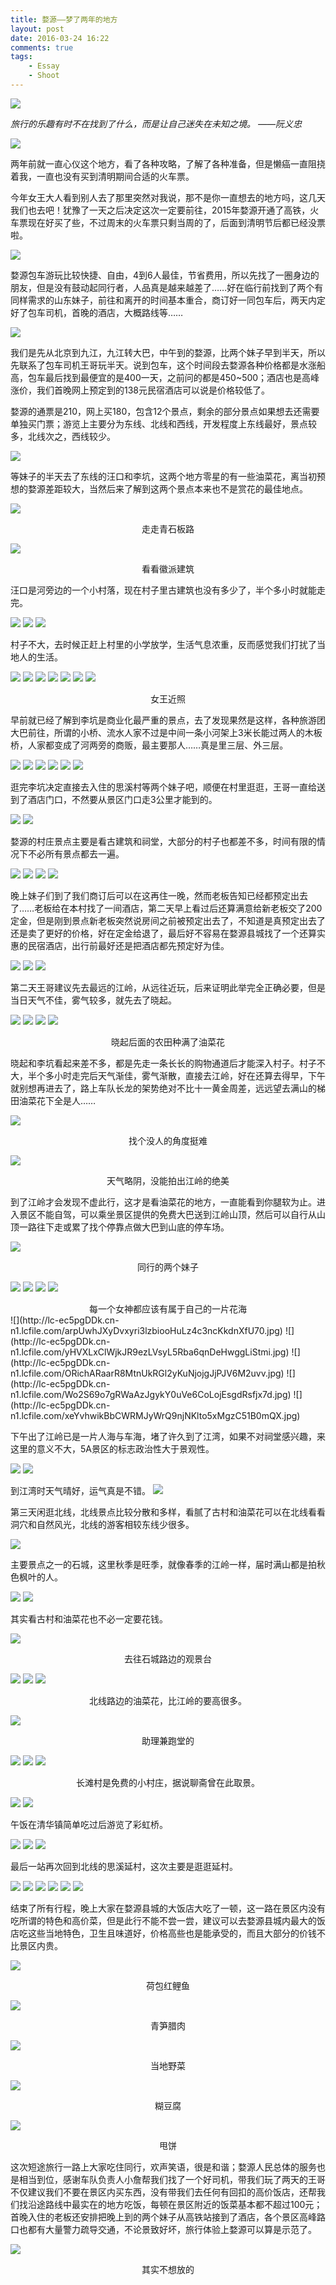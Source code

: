 ```yaml
---
title: 婺源——梦了两年的地方
layout: post
date: 2016-03-24 16:22
comments: true
tags: 
    - Essay
    - Shoot
---
```


![](http://lc-ec5pgDDk.cn-n1.lcfile.com/tCUpJWwall9MJimvL4jurHPf7Sv1OkVPgDBqVVN0.jpg)

*旅行的乐趣有时不在找到了什么，而是让自己迷失在未知之境。 ——阮义忠*

![](http://lc-ec5pgDDk.cn-n1.lcfile.com/WXlTJWIDA4n6MfYbxSbBpU3fVzuuB7nrcXRL3uKo.jpg)

两年前就一直心仪这个地方，看了各种攻略，了解了各种准备，但是懒癌一直阻挠着我，一直也没有买到清明期间合适的火车票。

今年女王大人看到别人去了那里突然对我说，那不是你一直想去的地方吗，这几天我们也去吧！犹豫了一天之后决定这次一定要前往，2015年婺源开通了高铁，火车票现在好买了些，不过周末的火车票只剩当周的了，后面到清明节后都已经没票啦。

![](http://lc-ec5pgDDk.cn-n1.lcfile.com/ddnJYOidRqkdCTtouvh5jM5hNj2KGcWrwxTQXRCw.jpg)

婺源包车游玩比较快捷、自由，4到6人最佳，节省费用，所以先找了一圈身边的朋友，但是没有鼓动起同行者，人品真是越来越差了……好在临行前找到了两个有同样需求的山东妹子，前往和离开的时间基本重合，商订好一同包车后，两天内定好了包车司机，首晚的酒店，大概路线等……

![](http://lc-ec5pgDDk.cn-n1.lcfile.com/rnjBEYxleHNQz20YeI6xyJudvMXIDpYs3z8l6LuQ.jpg)

我们是先从北京到九江，九江转大巴，中午到的婺源，比两个妹子早到半天，所以先联系了包车司机王哥玩半天。说到包车，这个时间段去婺源各种价格都是水涨船高，包车最后找到最便宜的是400一天，之前问的都是450~500；酒店也是高峰涨价，我们首晚网上预定到的138元民宿酒店可以说是价格较低了。

婺源的通票是210，网上买180，包含12个景点，剩余的部分景点如果想去还需要单独买门票；游览上主要分为东线、北线和西线，开发程度上东线最好，景点较多，北线次之，西线较少。

![](http://lc-ec5pgDDk.cn-n1.lcfile.com/DvxupxMgYVx0yLhvUatg7ErculUYSMRAiu1BMQJC.jpg)

等妹子的半天去了东线的汪口和李坑，这两个地方零星的有一些油菜花，离当初预想的婺源差距较大，当然后来了解到这两个景点本来也不是赏花的最佳地点。

![](http://lc-ec5pgDDk.cn-n1.lcfile.com/YvmHIxph7MwUoiuta4YFRQOOL6qU2ovgn8k0zmm7.jpg)

<center>走走青石板路</center>

![](http://lc-ec5pgDDk.cn-n1.lcfile.com/V9M4UTyiJ3yGC2TTYQYFcuVvyjljTPm3Vy9q52cQ.jpg)

<center>看看徽派建筑</center>

汪口是河旁边的一个小村落，现在村子里古建筑也没有多少了，半个多小时就能走完。

![](http://lc-ec5pgDDk.cn-n1.lcfile.com/UCVXhLwDTNPQvJuME2imvtiaCs6Fvr23KbwWucie.jpg)
![](http://lc-ec5pgDDk.cn-n1.lcfile.com/IX023qAfoiFOWLnW6HyqHEREPtPw8nulW489ol1s.jpg)
![](http://lc-ec5pgDDk.cn-n1.lcfile.com/FvIP4RHlRPd1fKHcgXLkJNAO1zvNb8mqsbJLCDPn.jpg)

村子不大，去时候正赶上村里的小学放学，生活气息浓重，反而感觉我们打扰了当地人的生活。

![](http://lc-ec5pgDDk.cn-n1.lcfile.com/LYB1gW0y8mKbifnpogJnXtgVXnqEksYvAATpKwp0.jpg)
![](http://lc-ec5pgDDk.cn-n1.lcfile.com/gow3tUVLkar0X6Y8fUEkl0o0ENOMfyGyHE04vNqC.jpg)
![](http://lc-ec5pgDDk.cn-n1.lcfile.com/hLyFwBTWjqPj5Lt95B1p77zFosvRlAcSWabbkNsj.jpg)
![](http://lc-ec5pgDDk.cn-n1.lcfile.com/X60t5R4s4q6z6Cu2RXb1BggKqhoQQiKpiPTpC360.jpg)
![](http://lc-ec5pgDDk.cn-n1.lcfile.com/zuygplsNayECGFUuJyIC1z6Jh879AzbLdGI2kJOo.jpg)
![](http://lc-ec5pgDDk.cn-n1.lcfile.com/H9NPh0iP97Ok1srFmbB1Vn923wjD6PSruBSiwdv0.jpg)
![](http://lc-ec5pgDDk.cn-n1.lcfile.com/P8tiMCnaDQG6KOESrOkNUjhOsTsO5x1VcWTST3SY.jpg)

<center>女王近照</center>

早前就已经了解到李坑是商业化最严重的景点，去了发现果然是这样，各种旅游团大巴前往，所谓的小桥、流水人家不过是中间一条小河架上3米长能过两人的木板桥，人家都变成了河两旁的商贩，最主要那人……真是里三层、外三层。

![](http://lc-ec5pgDDk.cn-n1.lcfile.com/FxjhODhltHrgc1JxLryBFSzz1ERNG1Dv79PDwjnW.jpg)
![](http://lc-ec5pgDDk.cn-n1.lcfile.com/jkI4SkvvNcKkPEV1W1BG4y6d4iKtEsuEUkBYqLDo.jpg)
![](http://lc-ec5pgDDk.cn-n1.lcfile.com/NqsellANoWqGT5d8Wnpq7tgWX4kfHAp6lIbuvMxY.jpg)
![](http://lc-ec5pgDDk.cn-n1.lcfile.com/w8P3xWCeDWiIrQdB4fhRDg4Szo8lxUsAbcYgKdyy.jpg)
![](http://lc-ec5pgDDk.cn-n1.lcfile.com/btdDcQRoID2BNGUMcNmyniUkqMnQqoprKtTtqv8T.jpg)
![](http://lc-ec5pgDDk.cn-n1.lcfile.com/bPFfAD5EkfzgMgSdNlxbto76xSw6LWI7aQpb9h41.jpg)

逛完李坑决定直接去入住的思溪村等两个妹子吧，顺便在村里逛逛，王哥一直给送到了酒店门口，不然要从景区门口走3公里才能到的。

![](http://lc-ec5pgDDk.cn-n1.lcfile.com/rs1vB14YpUOVY9ROTwrBVhxXaj3udBSEJ9Xlr83c.jpg)
![](http://lc-ec5pgDDk.cn-n1.lcfile.com/wg6VUBWSVeiUv2Ojw0N483WAvkf63W2hjAOq3SlD.jpg)

婺源的村庄景点主要是看古建筑和祠堂，大部分的村子也都差不多，时间有限的情况下不必所有景点都去一遍。

![](http://lc-ec5pgDDk.cn-n1.lcfile.com/LxeRkOQ5EQtoDIKsnFOXRm6B9wYnx9dJVvwMspMR.jpg)
![](http://lc-ec5pgDDk.cn-n1.lcfile.com/dLPc0uEpC6DQQqsLGNMpBnYNPWY8YBwy396Unmdp.jpg)
![](http://lc-ec5pgDDk.cn-n1.lcfile.com/KsdvBN06rBYL8cDuzTc5JK0M2nTYwrwdFafihcp7.jpg)
![](http://lc-ec5pgDDk.cn-n1.lcfile.com/tBWOFvwlt0OkCH42fevkX9SN9iGrnIj0QkxunrfY.jpg)

晚上妹子们到了我们商订后可以在这再住一晚，然而老板告知已经都预定出去了……老板给在本村找了一间酒店，第二天早上看过后还算满意给新老板交了200定金，但是刚到景点新老板突然说房间之前被预定出去了，不知道是真预定出去了还是卖了更好的价格，好在定金给退了，最后好不容易在婺源县城找了一个还算实惠的民宿酒店，出行前最好还是把酒店都先预定好为佳。

![](http://lc-ec5pgDDk.cn-n1.lcfile.com/cszl0mvHkKfszsWvEhWV5FV7G8wLxicvLNllWaly.jpg)
![](http://lc-ec5pgDDk.cn-n1.lcfile.com/4jNzObYPvAX0eYvm3TjswJhBNew5eictORwfJBsj.jpg)
![](http://lc-ec5pgDDk.cn-n1.lcfile.com/sJuvI7pMIHXQCMbBlnvWlHaGrXPowVnMzUKcqsSJ.jpg)

第二天王哥建议先去最远的江岭，从远往近玩，后来证明此举完全正确必要，但是当日天气不佳，雾气较多，就先去了晓起。

![](http://lc-ec5pgDDk.cn-n1.lcfile.com/q1lYEViiU10sLE90UzmToBX6KpO5l8szG944GiTA.jpg)
![](http://lc-ec5pgDDk.cn-n1.lcfile.com/iOdl3QTsn7BnJFyRwJTnfIstGDn9IFOhvNQc1z5k.jpg)
![](http://lc-ec5pgDDk.cn-n1.lcfile.com/4wVjOypyRUoNj7oWKMFEFjJ1Ev61yxNN2TbhNaWG.jpg)
![](http://lc-ec5pgDDk.cn-n1.lcfile.com/gR10rBKNqqo8tV0I7AbjXbrrN8wgP1B6H1YP3c0j.jpg)

<center>晓起后面的农田种满了油菜花</center>

晓起和李坑看起来差不多，都是先走一条长长的购物通道后才能深入村子。村子不大，半个多小时走完后天气渐佳，雾气渐散，直接去江岭，好在还算去得早，下午就别想再进去了，路上车队长龙的架势绝对不比十一黄金周差，远远望去满山的梯田油菜花下全是人……

![](http://lc-ec5pgDDk.cn-n1.lcfile.com/H2x5Y3Nlh4IT1Trs8KFxTSPDzA7oygo1QcxHWUWK.jpg)

<center>找个没人的角度挺难</center>

![](http://lc-ec5pgDDk.cn-n1.lcfile.com/EIeCir1QOJFyswaKLJq5kk8ts8QDNlirEXE5U2w1.jpg)

<center>天气略阴，没能拍出江岭的绝美</center>

到了江岭才会发现不虚此行，这才是看油菜花的地方，一直能看到你腿软为止。进入景区不能自驾，可以乘坐景区提供的免费大巴送到江岭山顶，然后可以自行从山顶一路往下走或累了找个停靠点做大巴到山底的停车场。

![](http://lc-ec5pgDDk.cn-n1.lcfile.com/0UDfG9zMwVE6WNtkdsVgXx374eJNuPaE00roWCdj.jpg)

<center>同行的两个妹子</center>

![](http://lc-ec5pgDDk.cn-n1.lcfile.com/pFtC6yWWwtVmuxXB3G61Ml5ATimqGUxplCvfE0kg.jpg)
![](http://lc-ec5pgDDk.cn-n1.lcfile.com/avWBfTvLceL81Mbi4W6c7dvXwsegirx6itkTA5qP.jpg)
![](http://lc-ec5pgDDk.cn-n1.lcfile.com/r1UHaxFQCYJL5IdlJ6QTTFLvHjPLegAx3jkQejO1.jpg)
![](http://lc-ec5pgDDk.cn-n1.lcfile.com/qv2ErRfudwJLeR2xHVEfE5b3dGgeenm5NwhpW0cK.jpg)

<center>每一个女神都应该有属于自己的一片花海</center>
![](http://lc-ec5pgDDk.cn-n1.lcfile.com/arpUwhJXyDvxyri3lzbiooHuLz4c3ncKkdnXfU70.jpg)
![](http://lc-ec5pgDDk.cn-n1.lcfile.com/yHVXLxClWjkJR9ezLVsyL5Rba6qnDeHwggLiStmi.jpg)
![](http://lc-ec5pgDDk.cn-n1.lcfile.com/ORichARaarR8MtnUkRGl2yKuNjojgJjPJV6M2uvv.jpg)
![](http://lc-ec5pgDDk.cn-n1.lcfile.com/Wo2S69o7gRWaAzJgykY0uVe6CoLojEsgdRsfjx7d.jpg)
![](http://lc-ec5pgDDk.cn-n1.lcfile.com/xeYvhwikBbCWRMJyWrQ9njNKlto5xMgzC51B0mQX.jpg)

下午出了江岭已是一片人海与车海，堵了许久到了江湾，如果不对祠堂感兴趣，来这里的意义不大，5A景区的标志政治性大于景观性。

![](http://lc-ec5pgDDk.cn-n1.lcfile.com/Cz4nT3Tev7PzBIaxMzCv2X24wtF4of0XKLht4zYL.jpg)
![](http://lc-ec5pgDDk.cn-n1.lcfile.com/eSY5oSjUTsgjgtJa1ItsKARI2EqM7QS87yOW0n5o.jpg)

到江湾时天气晴好，运气真是不错。
![](http://lc-ec5pgDDk.cn-n1.lcfile.com/Bn4w0y8FiT61HfGwwkFJ3129yMJuVsQ3etFb4BPf.jpg)

第三天闲逛北线，北线景点比较分散和多样，看腻了古村和油菜花可以在北线看看洞穴和自然风光，北线的游客相较东线少很多。

![](http://lc-ec5pgDDk.cn-n1.lcfile.com/h9uefvhnhPAi2bb44m9flAEMfwNqStsXdmXuUvyS.jpg)

主要景点之一的石城，这里秋季是旺季，就像春季的江岭一样，届时满山都是拍秋色枫叶的人。

![](http://lc-ec5pgDDk.cn-n1.lcfile.com/YOVoLhOCe4r7AWaT9kmplbIYz6dzVfUHYqalV6zC.jpg)
![](http://lc-ec5pgDDk.cn-n1.lcfile.com/5lDcgaRhOoVd7QM1ac4bHjuoRjWXFgKXuRtfarqm.jpg)

其实看古村和油菜花也不必一定要花钱。

![](http://lc-ec5pgDDk.cn-n1.lcfile.com/8Bbk5qVeQ5WY2LTz1wM2OLaDgIaa6RDmLVM8ezfH.jpg)

<center>去往石城路边的观景台</center>

![](http://lc-ec5pgDDk.cn-n1.lcfile.com/MsxG4pIxbnzlKAUeJECOxx8oYcTFWe7VHVRltF2G.jpg)
![](http://lc-ec5pgDDk.cn-n1.lcfile.com/HHr7U1fRTTYSvWYGLnbHOcyefffsftD5Hmn4RhY3.jpg)
![](http://lc-ec5pgDDk.cn-n1.lcfile.com/3KEIeH9HSaQs69yUia0dOqsnkwMR3NAN667aI86D.jpg)


<center>北线路边的油菜花，比江岭的要高很多。</center>

![](http://lc-ec5pgDDk.cn-n1.lcfile.com/HUd8IK4gPPGUjAyKyTwyffDTYoTM3fCIsVRulcD7.jpg)

<center>助理兼跑堂的</center>

![](http://lc-ec5pgDDk.cn-n1.lcfile.com/3XVsP2kovHDtORVpEenctX8pTiJGgArdgJ6pdi9w.jpg)
![](http://lc-ec5pgDDk.cn-n1.lcfile.com/rRCU7qfGRC3hc6xoowSG2bJavitKpH39isgwhzco.jpg)
![](http://lc-ec5pgDDk.cn-n1.lcfile.com/tYpdev4ucBklMKInVDpjPdPUgtoF2i1J8zRFUdgH.jpg)

<center>长滩村是免费的小村庄，据说聊斋曾在此取景。</center>

![](http://lc-ec5pgDDk.cn-n1.lcfile.com/L3K0GSNeRfzvbfwLokbBCbpOgejXULBbqjsgsT9c.jpg)
![](http://lc-ec5pgDDk.cn-n1.lcfile.com/5Ve8qPyeAk6AlEEMmEQj8LrNIavExeHFvY4jUOyM.jpg)

午饭在清华镇简单吃过后游览了彩虹桥。

![](http://lc-ec5pgDDk.cn-n1.lcfile.com/h9qjcJEdnMA6JyJgnhDxXSLgELok3xukhbu7fXAP.jpg)
![](http://lc-ec5pgDDk.cn-n1.lcfile.com/K88YJITJKpTy5zBYLJGJdwmuyaJSmV7n1mi9A9En.jpg)
![](http://lc-ec5pgDDk.cn-n1.lcfile.com/mpMOIoDc4FhyYbVJv6rLqAV9yDx4Thx3uu6YgquY.jpg)

最后一站再次回到北线的思溪延村，这次主要是逛逛延村。

![](http://lc-ec5pgDDk.cn-n1.lcfile.com/P2nqYLgp2REvUqSsLiq2pqbQxSRvLzUP5horQRXe.jpg)
![](http://lc-ec5pgDDk.cn-n1.lcfile.com/jWM3oBYgWiriaSAedPvhS7IWWJP7vxbh3H8m4GIQ.jpg)
![](http://lc-ec5pgDDk.cn-n1.lcfile.com/v6oiG3QH4KE2RFIcaSVgMofgwCMPqALx4pCGHibC.jpg)
![](http://lc-ec5pgDDk.cn-n1.lcfile.com/UvBJzwX9GutDOHaXXWHJTRjinqDfxXBnfwpmfxdC.jpg)
![](http://lc-ec5pgDDk.cn-n1.lcfile.com/vbeWhTv2nOk39eh4YWTd2KkENQjhIcpxkc0sspCz.jpg)
![](http://lc-ec5pgDDk.cn-n1.lcfile.com/anbfBCchdcNKNxkWgDMCCNcHKTEfEnyeg4zGqxjn.jpg)

结束了所有行程，晚上大家在婺源县城的大饭店大吃了一顿，这一路在景区内没有吃所谓的特色和高价菜，但是此行不能不尝一尝，建议可以去婺源县城内最大的饭店吃这些当地特色，卫生且味道好，价格高些也是能承受的，而且大部分的价钱不比景区内贵。

![](http://lc-ec5pgDDk.cn-n1.lcfile.com/37bGchgEzFum6BSvujDQ9JFRjkEajsIYjlgPhMUX.jpg)

<center>荷包红鲤鱼</center>

![](http://lc-ec5pgDDk.cn-n1.lcfile.com/nGJ1LqoSRe1gdb4x4Vpc1SSptLcU9Cxwid5oEXae.jpg)

<center>青笋腊肉</center>

![](http://lc-ec5pgDDk.cn-n1.lcfile.com/LndFBMOU766oBdjnvs2vtSdATmSUXHYnQPFxMWeA.jpg)

<center>当地野菜</center>

![](http://lc-ec5pgDDk.cn-n1.lcfile.com/HGsDm71cdNUnA0TdkevdLSBjA1Ge7qItFeoyHspE.jpg)

<center>糊豆腐</center>

![](http://lc-ec5pgDDk.cn-n1.lcfile.com/m3w173jbGa760o4SY2s8lMshYbquEo6HSD0B9uw0.jpg)

<center>甩饼</center>

这次短途旅行一路上大家吃住同行，欢声笑语，很是和谐；婺源人民总体的服务也是相当到位，感谢车队负责人小詹帮我们找了一个好司机，带我们玩了两天的王哥不仅建议我们不要在景区内买东西，没有带我们去任何有回扣的高价饭店，还帮我们找沿途路线中最实在的地方吃饭，每顿在景区附近的饭菜基本都不超过100元；首晚入住的老板还安排把晚上到的两个妹子从高铁站接到了酒店，各个景区高峰路口也都有大量警力疏导交通，不论景致好坏，旅行体验上婺源可以算是示范了。

![](http://lc-ec5pgDDk.cn-n1.lcfile.com/yuwxRGtdELAqRCQquM8gvovC8bY1qftnb4sv96w0.jpg)

<center>其实不想放的</center>